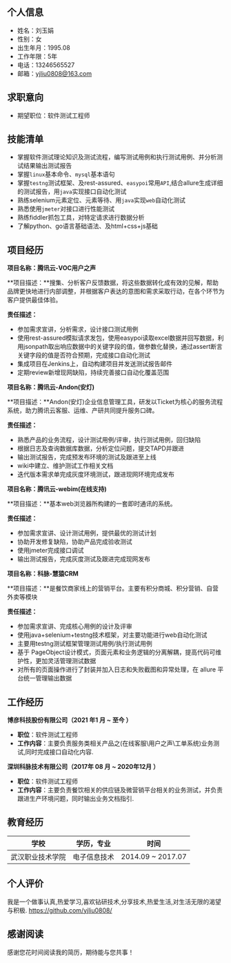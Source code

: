 ## 个人信息

- 姓名：刘玉娟  
- 性别：女
- 出生年月：1995.08
- 工作年限：5年
- 电话：13246565527
- 邮箱：yjliu0808@163.com

## 求职意向

- 期望职位：软件测试工程师

## 技能清单

- 掌握软件测试理论知识及测试流程，编写测试用例和执行测试用例、并分析测试结果输出测试报告
- 掌握`linux`基本命令、`mysql`基本语句
- 掌握`testng`测试框架、及rest-assured、`easypoi`常用`API`,结合allure生成详细的测试报告，用`java`实现接口自动化测试
- 熟练selenium元素定位、元素等待、用`java`实现`web`自动化测试
- 熟悉使用`jmeter`对接口进行性能测试
- 熟练fiddler抓包工具，对特定请求进行数据分析
- 了解python、go语言基础语法、及html+css+js基础

## 项目经历 

**项目名称：腾讯云-VOC用户之声**

**项目描述：**搜集、分析客户反馈数据，将这些数据转化成有效的见解，帮助品牌更快地进行内部调整，并根据客户表达的意图和需求采取行动，在各个环节为客户提供最佳体验。

**责任描述：**

- 参加需求宣讲，分析需求，设计接口测试用例
- 使用rest-assured模拟请求发包，使用easypoi读取excel数据并回写数据，利用jsonpath取出响应数据中的关键字段的值，做参数化替换，通过assert断言关键字段的值是否符合预期，完成接口自动化测试
- 集成项目在Jenkins上，自动构建项目并发送测试报告邮件
- 定期review新增现网缺陷，持续完善接口自动化覆盖范围

**项目名称：腾讯云-Andon(安灯)**

**项目描述：**Andon(安灯)企业信息管理工具，研发以Ticket为核心的服务流程系统，助力腾讯云客服、运维、产研共同提升服务口碑。

**责任描述：**

- 熟悉产品的业务流程，设计测试用例/评审，执行测试用例，回归缺陷
- 根据日志及查询数据库数据，分析定位问题，提交TAPD并跟进
- 输出测试报告，完成预发布环境的测试及跟进至上线
- wiki中建立、维护测试工作相关文档
-  迭代版本需求单完成灰度环境测试，跟进现网环境完成发布

**项目名称：腾讯云-webim(在线支持)**

**项目描述：**基本web浏览器所构建的一套即时通讯的系统。

**责任描述：**

- 参加需求宣讲、设计测试用例，提供最优的测试计划
-  协助开发修复缺陷，协助产品完成验收测试
- 使用jmeter完成接口调试
- 输出测试报告，完成灰度测试及跟进完成现网发布

**项目名称：科脉-慧猿CRM**

**项目描述：**是餐饮商家线上的营销平台。主要有积分商城、积分营销、自营外卖等模块

**责任描述：**

- 参加需求宣讲、完成核心用例的设计及评审
- 使用java+selenium+testng技术框架，对主要功能进行web自动化测试
-  主要用testng测试框架管理测试用例/执行测试用例
-  基于 PageObject设计模式，页面元素和业务逻辑的分离解耦，提高代码可维护性，更加灵活管理测试数据
- 对所有的页面操作进行了封装并加入日志和失败截图和异常处理，在 allure 平台统一管理输出数据



## 工作经历

**博彦科技股份有限公司（2021 年1 月 ~ 至今 ）**

- **职位**：软件测试工程师
- **工作内容**：主要负责服务类相关产品之(在线客服\用户之声\工单系统)业务测试,同时完成接口自动化内容.

**深圳科脉技术有限公司（2017年 08 月 ~ 2020年12月 ）**

- **职位**：软件测试工程师
- **工作内容**：主要负责餐饮相关的供应链及微营销平台相关的业务测试，并负责跟进生产环境问题，同时输出业务文档指引.

## 教育经历

| 学校             | 学历，专业   | 时间              |
| ---------------- | ------------ | ----------------- |
| 武汉职业技术学院 | 电子信息技术 | 2014.09 ~ 2017.07 |

## 个人评价

我是一个做事认真,热爱学习,喜欢钻研技术,分享技术,热爱生活,对生活无限的渴望与积极.
https://github.com/yjliu0808/

## 感谢阅读

感谢您花时间阅读我的简历，期待能与您共事！

<div style="page-break-after: always;"></div>

